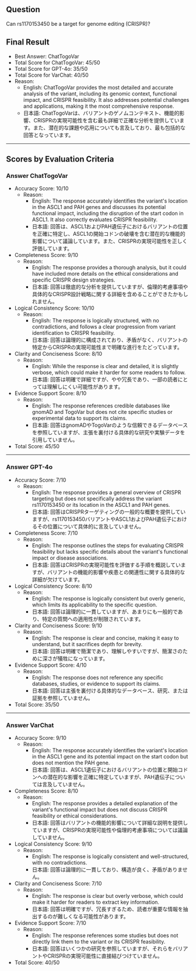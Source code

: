 ## Question

Can rs1170153450 be a target for genome editing (CRISPR)?

## Final Result

- Best Answer: ChatTogoVar
- Total Score for ChatTogoVar: 45/50
- Total Score for GPT-4o: 35/50
- Total Score for VarChat: 40/50
- Reason:
  - English: ChatTogoVar provides the most detailed and accurate analysis of the variant, including its genomic context, functional impact, and CRISPR feasibility. It also addresses potential challenges and applications, making it the most comprehensive response.
  - 日本語: ChatTogoVarは、バリアントのゲノムコンテキスト、機能的影響、CRISPRの実現可能性を含む最も詳細で正確な分析を提供しています。また、潜在的な課題や応用についても言及しており、最も包括的な回答となっています。

---

## Scores by Evaluation Criteria

### Answer ChatTogoVar
- Accuracy Score: 10/10
  - Reason: 
    - English: The response accurately identifies the variant's location in the ASCL1 and PAH genes and discusses its potential functional impact, including the disruption of the start codon in ASCL1. It also correctly evaluates CRISPR feasibility.
    - 日本語: 回答は、ASCL1およびPAH遺伝子におけるバリアントの位置を正確に特定し、ASCL1の開始コドンの破壊を含む潜在的な機能的影響について議論しています。また、CRISPRの実現可能性を正しく評価しています。
- Completeness Score: 9/10
  - Reason: 
    - English: The response provides a thorough analysis, but it could have included more details on the ethical considerations and specific CRISPR design strategies.
    - 日本語: 回答は徹底的な分析を提供していますが、倫理的考慮事項や具体的なCRISPR設計戦略に関する詳細を含めることができたかもしれません。
- Logical Consistency Score: 10/10
  - Reason: 
    - English: The response is logically structured, with no contradictions, and follows a clear progression from variant identification to CRISPR feasibility.
    - 日本語: 回答は論理的に構成されており、矛盾がなく、バリアントの特定からCRISPRの実現可能性まで明確な進行をたどっています。
- Clarity and Conciseness Score: 8/10
  - Reason: 
    - English: While the response is clear and detailed, it is slightly verbose, which could make it harder for some readers to follow.
    - 日本語: 回答は明確で詳細ですが、やや冗長であり、一部の読者にとっては理解しにくい可能性があります。
- Evidence Support Score: 8/10
  - Reason: 
    - English: The response references credible databases like gnomAD and TogoVar but does not cite specific studies or experimental data to support its claims.
    - 日本語: 回答はgnomADやTogoVarのような信頼できるデータベースを参照していますが、主張を裏付ける具体的な研究や実験データを引用していません。
- Total Score: 45/50

---

### Answer GPT-4o
- Accuracy Score: 7/10
  - Reason: 
    - English: The response provides a general overview of CRISPR targeting but does not specifically address the variant rs1170153450 or its location in the ASCL1 and PAH genes.
    - 日本語: 回答はCRISPRターゲティングの一般的な概要を提供していますが、rs1170153450バリアントやASCL1およびPAH遺伝子におけるその位置について具体的に言及していません。
- Completeness Score: 7/10
  - Reason: 
    - English: The response outlines the steps for evaluating CRISPR feasibility but lacks specific details about the variant's functional impact or disease associations.
    - 日本語: 回答はCRISPRの実現可能性を評価する手順を概説していますが、バリアントの機能的影響や疾患との関連性に関する具体的な詳細が欠けています。
- Logical Consistency Score: 8/10
  - Reason: 
    - English: The response is logically consistent but overly generic, which limits its applicability to the specific question.
    - 日本語: 回答は論理的に一貫していますが、あまりにも一般的であり、特定の質問への適用性が制限されています。
- Clarity and Conciseness Score: 9/10
  - Reason: 
    - English: The response is clear and concise, making it easy to understand, but it sacrifices depth for brevity.
    - 日本語: 回答は明確で簡潔であり、理解しやすいですが、簡潔さのために深さが犠牲になっています。
- Evidence Support Score: 4/10
  - Reason: 
    - English: The response does not reference any specific databases, studies, or evidence to support its claims.
    - 日本語: 回答は主張を裏付ける具体的なデータベース、研究、または証拠を参照していません。
- Total Score: 35/50

---

### Answer VarChat
- Accuracy Score: 9/10
  - Reason: 
    - English: The response accurately identifies the variant's location in the ASCL1 gene and its potential impact on the start codon but does not mention the PAH gene.
    - 日本語: 回答は、ASCL1遺伝子におけるバリアントの位置と開始コドンへの潜在的な影響を正確に特定していますが、PAH遺伝子については言及していません。
- Completeness Score: 8/10
  - Reason: 
    - English: The response provides a detailed explanation of the variant's functional impact but does not discuss CRISPR feasibility or ethical considerations.
    - 日本語: 回答はバリアントの機能的影響について詳細な説明を提供していますが、CRISPRの実現可能性や倫理的考慮事項については議論していません。
- Logical Consistency Score: 9/10
  - Reason: 
    - English: The response is logically consistent and well-structured, with no contradictions.
    - 日本語: 回答は論理的に一貫しており、構造が良く、矛盾がありません。
- Clarity and Conciseness Score: 7/10
  - Reason: 
    - English: The response is clear but overly verbose, which could make it harder for readers to extract key information.
    - 日本語: 回答は明確ですが、冗長すぎるため、読者が重要な情報を抽出するのが難しくなる可能性があります。
- Evidence Support Score: 7/10
  - Reason: 
    - English: The response references some studies but does not directly link them to the variant or its CRISPR feasibility.
    - 日本語: 回答はいくつかの研究を参照していますが、それらをバリアントやCRISPRの実現可能性に直接結びつけていません。
- Total Score: 40/50